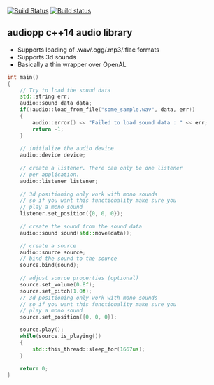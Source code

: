 [![Build Status](https://travis-ci.org/volcoma/audiopp.svg?branch=master)](https://travis-ci.org/volcoma/audiopp)
[![Build status](https://ci.appveyor.com/api/projects/status/ytbigal46vf5kr2t?svg=true)](https://ci.appveyor.com/project/volcoma/audiopp)

## audiopp c++14 audio library
- Supports loading of .wav/.ogg/.mp3/.flac formats
- Supports 3d sounds
- Basically a thin wrapper over OpenAL


```c++
int main()
{
    // Try to load the sound data
    std::string err;
    audio::sound_data data;
    if(!audio::load_from_file("some_sample.wav", data, err))
    {
        audio::error() << "Failed to load sound data : " << err;
        return -1;
    }
    
    // initialize the audio device
    audio::device device;
    
    // create a listener. There can only be one listener
    // per application. 
    audio::listener listener;
    
    // 3d positioning only work with mono sounds
    // so if you want this functionality make sure you
    // play a mono sound
    listener.set_position({0, 0, 0});
    
    // create the sound from the sound data
    audio::sound sound(std::move(data));

    // create a source
    audio::source source;
    // bind the sound to the source
    source.bind(sound);
    
    // adjust source properties (optional)
    source.set_volume(0.8f);
    source.set_pitch(1.0f);
    // 3d positioning only work with mono sounds
    // so if you want this functionality make sure you
    // play a mono sound
    source.set_position({0, 0, 0});

    source.play();
    while(source.is_playing())
    {
        std::this_thread::sleep_for(1667us);
    }
    
    return 0;
}
```
